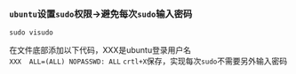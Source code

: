 ### `ubuntu`设置`sudo`权限→避免每次`sudo`输入密码
    sudo visudo
    
在文件底部添加以下代码，XXX是ubuntu登录用户名  
 ```XXX  ALL=(ALL) NOPASSWD: ALL```
`crtl+X`保存，实现每次`sudo`不需要另外输入密码
